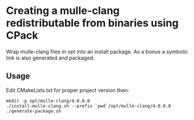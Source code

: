 # Creating a mulle-clang redistributable from binaries using CPack

Wrap mulle-clang files in opt into an install package.
As a bonus a symbolic link is also generated and packaged.

## Usage

Edit CMakeLists.txt for proper project version then:

```
mkdir -p opt/mulle-clang/4.0.0.0
./install-mulle-clang.sh --prefix `pwd`/opt/mulle-clang/4.0.0.0
./generate-package.sh 
```

